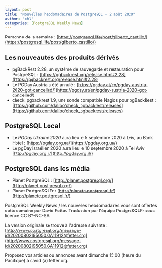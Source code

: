 ```yaml
---
layout: post
title: "Nouvelles hebdomadaires de PostgreSQL - 2 août 2020"
author: "chl"
categories: [PostgreSQL Weekly News]
---
```


Personne de la semaine : [https://postgresql.life/post/gilberto_castillo/](https://postgresql.life/post/gilberto_castillo/)

## Les nouveautés des produits dérivés

- pgBackRest 2.28, un système de sauvegarde et restauration pour PostgreSQL :
  [https://pgbackrest.org/release.html#2.28](https://pgbackrest.org/release.html#2.28)
- Le PGDay Austria a été annulé :
  [https://pgday.at/en/pgday-austria-2020-got-cancelled/](https://pgday.at/en/pgday-austria-2020-got-cancelled/)
- check_pgbackrest 1.9, une sonde compatible Nagios pour pgBackRest :
  [https://github.com/dalibo/check_pgbackrest/releases](https://github.com/dalibo/check_pgbackrest/releases)

<!--more-->

## PostgreSQL Local

- Le *PGDay Ukraine 2020* aura lieu le 5 septembre 2020 à Lviv, au Bank Hotel :
  [https://pgday.org.ua/](https://pgday.org.ua/)
- Le pgDay israélien 2020 aura lieu le 10 septembre 2020 à Tel Aviv :
  [http://pgday.org.il/](http://pgday.org.il/)

## PostgreSQL dans les média

- Planet PostgreSQL : [http://planet.postgresql.org/](http://planet.postgresql.org/)
- Planet PostgreSQLFr : [http://planete.postgresql.fr/](http://planete.postgresql.fr/)

PostgreSQL Weekly News / les nouvelles hebdomadaires vous sont offertes cette semaine par David Fetter. Traduction par l'équipe PostgreSQLFr sous licence CC BY-NC-SA.


La version originale se trouve à l'adresse suivante :
[http://www.postgresql.org/message-id/20200802195050.GA11912@fetter.org](http://www.postgresql.org/message-id/20200802195050.GA11912@fetter.org)

Proposez vos articles ou annonces avant dimanche 15:00 (heure du Pacifique) à david (a) fetter.org.

